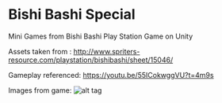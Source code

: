 # 	Bishi Bashi Special
Mini Games from Bishi Bashi Play Station Game on Unity

Assets taken from : 
http://www.spriters-resource.com/playstation/bishibashi/sheet/15046/

Gameplay referenced:
https://youtu.be/55ICokwggVU?t=4m9s

Images from game:
![alt tag](http://imgur.com/MrZN5kp.png)

